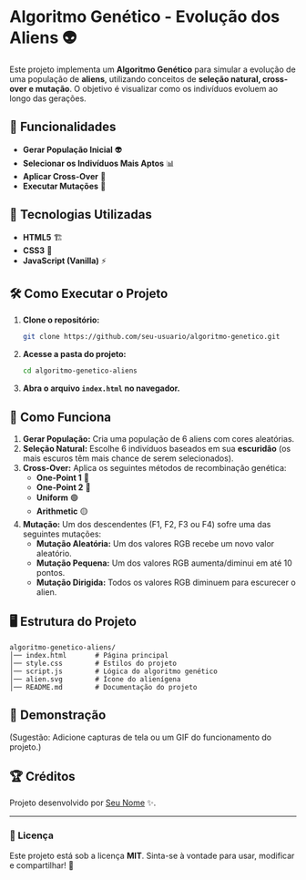# Algoritmo Genético - Evolução dos Aliens 👽

Este projeto implementa um **Algoritmo Genético** para simular a evolução de uma população de **aliens**, utilizando conceitos de **seleção natural, cross-over e mutação**. O objetivo é visualizar como os indivíduos evoluem ao longo das gerações.

## 🚀 Funcionalidades

- **Gerar População Inicial** 👽
- **Selecionar os Indivíduos Mais Aptos** 📊
- **Aplicar Cross-Over** 🔀
- **Executar Mutações** 🧬

## 📌 Tecnologias Utilizadas

- **HTML5** 🏗️
- **CSS3** 🎨
- **JavaScript (Vanilla)** ⚡

## 🛠️ Como Executar o Projeto

1. **Clone o repositório:**
   ```sh
   git clone https://github.com/seu-usuario/algoritmo-genetico.git
   ```
2. **Acesse a pasta do projeto:**
   ```sh
   cd algoritmo-genetico-aliens
   ```
3. **Abra o arquivo ****`index.html`**** no navegador.**

## 📝 Como Funciona

1. **Gerar População:** Cria uma população de 6 aliens com cores aleatórias.
2. **Seleção Natural:** Escolhe 6 indivíduos baseados em sua **escuridão** (os mais escuros têm mais chance de serem selecionados).
3. **Cross-Over:** Aplica os seguintes métodos de recombinação genética:
   - **One-Point 1** 🔵
   - **One-Point 2** 🔴
   - **Uniform** 🟢
   - **Arithmetic** 🟡
4. **Mutação:** Um dos descendentes (F1, F2, F3 ou F4) sofre uma das seguintes mutações:
   - **Mutação Aleatória:** Um dos valores RGB recebe um novo valor aleatório.
   - **Mutação Pequena:** Um dos valores RGB aumenta/diminui em até 10 pontos.
   - **Mutação Dirigida:** Todos os valores RGB diminuem para escurecer o alien.

## 🖥️ Estrutura do Projeto

```
algoritmo-genetico-aliens/
│── index.html       # Página principal
│── style.css        # Estilos do projeto
│── script.js        # Lógica do algoritmo genético
│── alien.svg        # Ícone do alienígena
│── README.md        # Documentação do projeto
```

## 📸 Demonstração

(Sugestão: Adicione capturas de tela ou um GIF do funcionamento do projeto.)

## 🏆 Créditos

Projeto desenvolvido por [Seu Nome](https://github.com/seu-usuario) ✨.

---

### 🔗 Licença

Este projeto está sob a licença **MIT**. Sinta-se à vontade para usar, modificar e compartilhar! 🚀

